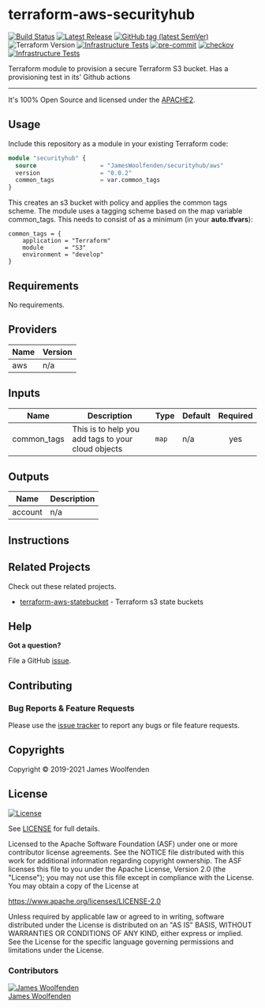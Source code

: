 # terraform-aws-securityhub

[![Build Status](https://github.com/JamesWoolfenden/terraform-aws-securityhub/workflows/Verify%20and%20Bump/badge.svg?branch=master)](https://github.com/JamesWoolfenden/terraform-aws-securityhub)
[![Latest Release](https://img.shields.io/github/release/JamesWoolfenden/terraform-aws-securityhub.svg)](https://github.com/JamesWoolfenden/terraform-aws-securityhub/releases/latest)
[![GitHub tag (latest SemVer)](https://img.shields.io/github/tag/JamesWoolfenden/terraform-aws-securityhub.svg?label=latest)](https://github.com/JamesWoolfenden/terraform-aws-securityhub/releases/latest)
![Terraform Version](https://img.shields.io/badge/tf-%3E%3D0.14.0-blue.svg)
[![Infrastructure Tests](https://www.bridgecrew.cloud/badges/github/JamesWoolfenden/terraform-aws-securityhub/cis_aws)](https://www.bridgecrew.cloud/link/badge?vcs=github&fullRepo=JamesWoolfenden%2Fterraform-aws-securityhub&benchmark=CIS+AWS+V1.2)
[![pre-commit](https://img.shields.io/badge/pre--commit-enabled-brightgreen?logo=pre-commit&logoColor=white)](https://github.com/pre-commit/pre-commit)
[![checkov](https://img.shields.io/badge/checkov-verified-brightgreen)](https://www.checkov.io/)
[![Infrastructure Tests](https://www.bridgecrew.cloud/badges/github/jameswoolfenden/terraform-aws-securityhub/general)](https://www.bridgecrew.cloud/link/badge?vcs=github&fullRepo=JamesWoolfenden%2Fterraform-aws-securityhub&benchmark=INFRASTRUCTURE+SECURITY)

Terraform module to provision a secure Terraform S3 bucket. Has a provisioning test in its' Github actions

---

It's 100% Open Source and licensed under the [APACHE2](LICENSE).

## Usage

Include this repository as a module in your existing Terraform code:

```terraform
module "securityhub" {
  source                  = "JamesWoolfenden/securityhub/aws"
  version                 = "0.0.2"
  common_tags             = var.common_tags
}
```

This creates an s3 bucket with policy and applies the common tags scheme.
The module uses a tagging scheme based on the map variable common_tags.
This needs to consist of as a minimum (in your **auto.tfvars**):

```HCL
common_tags = {
    application = "Terraform"
    module      = "S3"
    environment = "develop"
}
```

<!-- BEGINNING OF PRE-COMMIT-TERRAFORM DOCS HOOK -->

## Requirements

No requirements.

## Providers

| Name | Version |
| ---- | ------- |
| aws  | n/a     |

## Inputs

| Name        | Description                                        | Type  | Default | Required |
| ----------- | -------------------------------------------------- | ----- | ------- | :------: |
| common_tags | This is to help you add tags to your cloud objects | `map` | n/a     |   yes    |

## Outputs

| Name    | Description |
| ------- | ----------- |
| account | n/a         |

<!-- END OF PRE-COMMIT-TERRAFORM DOCS HOOK -->

## Instructions

## Related Projects

Check out these related projects.

- [terraform-aws-statebucket](https://github.com/jameswoolfenden/terraform-aws-statebucket) - Terraform s3 state buckets

## Help

**Got a question?**

File a GitHub [issue](https://github.com/JamesWoolfenden/terraform-aws-3/issues).

## Contributing

### Bug Reports & Feature Requests

Please use the [issue tracker](https://github.com/JamesWoolfenden/terraform-aws-3/issues) to report any bugs or file feature requests.

## Copyrights

Copyright © 2019-2021 James Woolfenden

## License

[![License](https://img.shields.io/badge/License-Apache%202.0-blue.svg)](https://opensource.org/licenses/Apache-2.0)

See [LICENSE](LICENSE) for full details.

Licensed to the Apache Software Foundation (ASF) under one
or more contributor license agreements. See the NOTICE file
distributed with this work for additional information
regarding copyright ownership. The ASF licenses this file
to you under the Apache License, Version 2.0 (the
"License"); you may not use this file except in compliance
with the License. You may obtain a copy of the License at

<https://www.apache.org/licenses/LICENSE-2.0>

Unless required by applicable law or agreed to in writing,
software distributed under the License is distributed on an
"AS IS" BASIS, WITHOUT WARRANTIES OR CONDITIONS OF ANY
KIND, either express or implied. See the License for the
specific language governing permissions and limitations
under the License.

### Contributors

[![James Woolfenden][jameswoolfenden_avatar]][jameswoolfenden_homepage]<br/>[James Woolfenden][jameswoolfenden_homepage]

[jameswoolfenden_homepage]: https://github.com/jameswoolfenden
[jameswoolfenden_avatar]: https://github.com/jameswoolfenden.png?size=150
[github]: https://github.com/jameswoolfenden
[linkedin]: https://www.linkedin.com/in/jameswoolfenden/
[twitter]: https://twitter.com/JimWoolfenden
[share_twitter]: https://twitter.com/intent/tweet/?text=terraform-aws-securityhub&url=https://github.com/JamesWoolfenden/terraform-aws-3
[share_linkedin]: https://www.linkedin.com/shareArticle?mini=true&title=terraform-aws-securityhub&url=https://github.com/JamesWoolfenden/terraform-aws-3
[share_reddit]: https://reddit.com/submit/?url=https://github.com/JamesWoolfenden/terraform-aws-3
[share_facebook]: https://facebook.com/sharer/sharer.php?u=https://github.com/JamesWoolfenden/terraform-aws-3
[share_email]: mailto:?subject=terraform-aws-securityhub&body=https://github.com/JamesWoolfenden/terraform-aws-3
